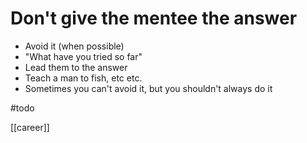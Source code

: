 # Don't give the mentee the answer

- Avoid it (when possible)
- "What have you tried so far"
- Lead them to the answer
- Teach a man to fish, etc etc.
- Sometimes you can't avoid it, but you shouldn't always do it

#todo

[[career]]